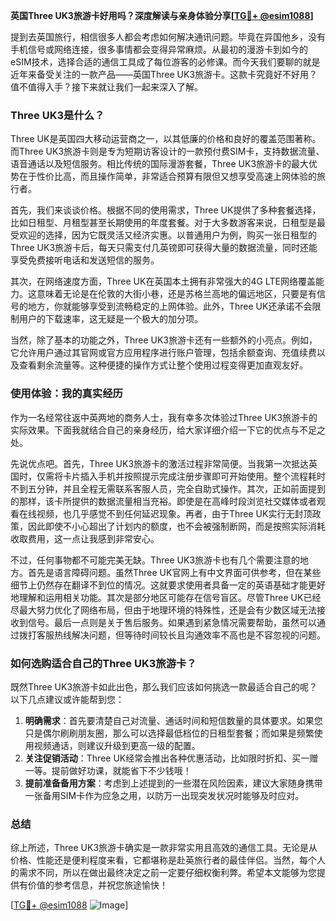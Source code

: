 **英国Three UK3旅游卡好用吗？深度解读与亲身体验分享[[TG💪+ @esim1088](https://t.me/s/esim1088)]**

提到去英国旅行，相信很多人都会考虑如何解决通讯问题。毕竟在异国他乡，没有手机信号或网络连接，很多事情都会变得异常麻烦。从最初的漫游卡到如今的eSIM技术，选择合适的通信工具成了每位游客的必修课。而今天我们要聊的就是近年来备受关注的一款产品——英国Three UK3旅游卡。这款卡究竟好不好用？值不值得入手？接下来就让我们一起来深入了解。

### Three UK3是什么？

Three UK是英国四大移动运营商之一，以其低廉的价格和良好的覆盖范围著称。而Three UK3旅游卡则是专为短期访客设计的一款预付费SIM卡，支持数据流量、语音通话以及短信服务。相比传统的国际漫游套餐，Three UK3旅游卡的最大优势在于性价比高，而且操作简单，非常适合预算有限但又想享受高速上网体验的旅行者。

首先，我们来谈谈价格。根据不同的使用需求，Three UK提供了多种套餐选择，比如日租型、月租型甚至长期使用的年度套餐。对于大多数游客来说，日租型是最受欢迎的选择，因为它既灵活又经济实惠。以普通用户为例，购买一张日租型的Three UK3旅游卡后，每天只需支付几英镑即可获得大量的数据流量，同时还能享受免费接听电话和发送短信的服务。

其次，在网络速度方面，Three UK在英国本土拥有非常强大的4G LTE网络覆盖能力。这意味着无论是在伦敦的大街小巷，还是苏格兰高地的偏远地区，只要是有信号的地方，你就能够享受到流畅稳定的上网体验。此外，Three UK还承诺不会限制用户的下载速率，这无疑是一个极大的加分项。

当然，除了基本的功能之外，Three UK3旅游卡还有一些额外的小亮点。例如，它允许用户通过其官网或官方应用程序进行账户管理，包括余额查询、充值续费以及查看剩余流量等。这种便捷的操作方式让整个使用过程变得更加直观友好。

### 使用体验：我的真实经历

作为一名经常往返中英两地的商务人士，我有幸多次体验过Three UK3旅游卡的实际效果。下面我就结合自己的亲身经历，给大家详细介绍一下它的优点与不足之处。

先说优点吧。首先，Three UK3旅游卡的激活过程非常简便。当我第一次抵达英国时，仅需将卡片插入手机并按照提示完成注册步骤即可开始使用。整个流程耗时不到五分钟，并且全程无需联系客服人员，完全自助式操作。其次，正如前面提到的那样，该卡所提供的数据流量相当充裕。即使是在高峰时段浏览社交媒体或者观看在线视频，也几乎感觉不到任何延迟现象。再者，由于Three UK实行无封顶政策，因此即使不小心超出了计划内的额度，也不会被强制断网，而是按照实际消耗收取费用，这一点让我感到非常安心。

不过，任何事物都不可能完美无缺。Three UK3旅游卡也有几个需要注意的地方。首先是语言障碍问题。虽然Three UK官网上有中文界面可供参考，但在某些细节上仍然存在翻译不到位的情况。这就要求使用者具备一定的英语基础才能更好地理解和运用相关功能。其次是部分地区可能存在信号盲区。尽管Three UK已经尽最大努力优化了网络布局，但由于地理环境的特殊性，还是会有少数区域无法接收到信号。最后一点则是关于售后服务。如果遇到紧急情况需要帮助，虽然可以通过拨打客服热线解决问题，但等待时间较长且沟通效率不高也是不容忽视的问题。

### 如何选购适合自己的Three UK3旅游卡？

既然Three UK3旅游卡如此出色，那么我们应该如何挑选一款最适合自己的呢？以下几点建议或许能帮到您：

1. **明确需求**：首先要清楚自己对流量、通话时间和短信数量的具体要求。如果您只是偶尔刷刷朋友圈，那么可以选择最低档位的日租型套餐；而如果是频繁使用视频通话，则建议升级到更高一级的配置。
2. **关注促销活动**：Three UK经常会推出各种优惠活动，比如限时折扣、买一赠一等。提前做好功课，就能省下不少钱哦！
3. **提前准备备用方案**：考虑到上述提到的一些潜在风险因素，建议大家随身携带一张备用SIM卡作为应急之用，以防万一出现突发状况时能够及时应对。

### 总结

综上所述，Three UK3旅游卡确实是一款非常实用且高效的通信工具。无论是从价格、性能还是便利程度来看，它都堪称是赴英旅行者的最佳伴侣。当然，每个人的需求不同，所以在做出最终决定之前一定要仔细权衡利弊。希望本文能够为您提供有价值的参考信息，并祝您旅途愉快！

[[TG💪+ @esim1088](https://t.me/s/esim1088) ![Image](https://i.postimg.cc/4NQfJmqS/Snipaste-2025-05-13-00-14-12.png)]